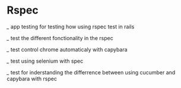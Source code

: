 # Rspec
 *_* app testing for testing how using rspec test in rails 

 *_* test  the different fonctionality in the rspec

 *_* test control chrome automaticaly with capybara
 
 *_* test using selenium with spec

 *_* test for inderstanding the differrence between using cucumber and capybara with rspec 
